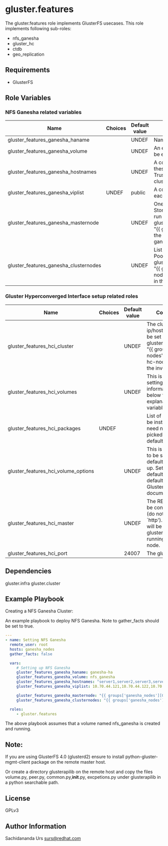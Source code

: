 gluster.features
=========

The gluster.features role implements GlusterFS usecases. This role implements following sub-roles:

* nfs_ganesha
* gluster_hc
* ctdb
* geo_replication

Requirements
------------

* GlusterFS

Role Variables
--------------

### NFS Ganesha related variables

| Name                     |Choices| Default value         | Comments                          |
|--------------------------|-------|-----------------------|-----------------------------------|
| gluster_features_ganesha_haname |  | UNDEF   | Name of the NFS Ganesha cluster.  |
| gluster_features_ganesha_volume |    | UNDEF    | An existing GlusterFS volume which will be exported through NFS Ganesha |
| gluster_features_ganesha_hostnames  |  | UNDEF | A comma separated list of hostnames, these are subset of nodes of the Gluster Trusted Pool that form the ganesha HA cluster|
| gluster_features_ganesha_viplist    | UNDEF | public   | A comma separated list of virtual IPs for each of the nodes specified above. |
| gluster_features_ganesha_masternode |    | UNDEF | One of the nodes from the Trusted Storage Pool, gluster commands will be run on this node. gluster_features_ganesha_masternode: "{{ groups['ganesha_nodes'][0] }}" - the first node of the inventory section ganesha_nodes will be used.|
| gluster_features_ganesha_clusternodes |    | UNDEF | List of the nodes in the Trusted Storage Pool. gluster_features_ganesha_clusternodes: "{{ groups['ganesha_nodes'] }}" - The nodes listed in section ganesha_nodes in the inventory. |

### Gluster Hyperconverged Interface setup related roles

| Name                     |Choices| Default value         | Comments                          |
|--------------------------|-------|-----------------------|-----------------------------------|
| gluster_features_hci_cluster |  | UNDEF   | The cluster ip/hostnames. Can be set by gluster_hci_cluster: "{{ groups['hc-nodes'] }}",  where hc-nodes is from the inventory file.  |
| gluster_features_hci_volumes  |  | UNDEF | This is a dictionary setting the volume information. See below for further explanation and variables. |
| gluster_features_hci_packages   | UNDEF | | List of packages to be installed. User need not set this, picked up from defaults. |
| gluster_features_hci_volume_options |  | UNDEF | This is not needed to be set by user, defaults are picked up. Set to override defaults. For default values see Gluster HCI documentation. |
| gluster_features_hci_master | | UNDEF | The REST host to be connected to (do not include `http'). This value will be ignored if glusterd1 is running on remote node. |
| gluster_features_hci_port || 24007 | The glusterd2 port |


Dependencies
------------

gluster.infra
gluster.cluster


Example Playbook
----------------

Creating a NFS Ganesha Cluster:

An example playbook to deploy NFS Ganesha.
Note to gather_facts should be set to true.


```yaml
---
- name: Setting NFS Ganesha
  remote_user: root
  hosts: ganesha_nodes
  gather_facts: false

  vars:
     # Setting up NFS Ganesha
     gluster_features_ganesha_haname: ganesha-ha
     gluster_features_ganesha_volume: nfs_ganesha
     gluster_features_ganesha_hostnames: "server1,server2,server3,server4"
     gluster_features_ganesha_viplist: 10.70.44.121,10.70.44.122,10.70.44.123,10.70.44.124

     gluster_features_ganesha_masternode: "{{ groups['ganesha_nodes'][0] }}"
     gluster_features_ganesha_clusternodes: "{{ groups['ganesha_nodes'] }}"

  roles:
     - gluster.features

```

The above playbook assumes that a volume named nfs_ganesha is created and running.


Note:
-----
If you are using GlusterFS 4.0 (glusterd2) ensure to install
python-gluster-mgmt-client package on the remote master host.

Or create a directory glusterapilib on the remote host and copy the files
volume.py, peer.py, common.py,__init__.py, excpetions.py under glusterapilib in
a python searchable path.


License
-------

GPLv3

Author Information
------------------

Sachidananda Urs <surs@redhat.com>

